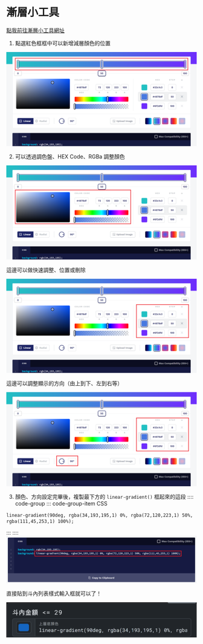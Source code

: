 # 漸層小工具

[點我前往漸層小工具網址](https://cssgradient.io/)

1. 點選紅色框框中可以新增減層顏色的位置

![Image](/images/tool/gradient.png)

2. 可以透過調色盤、HEX Code、RGBa 調整顏色

![Image](/images/tool/gradient-2.png)

這邊可以做快速調整、位置或刪除

![Image](/images/tool/gradient-3.png)

這邊可以調整顯示的方向（由上到下、左到右等）

![Image](/images/tool/gradient-4.png)

3. 顏色、方向設定完畢後，複製最下方的 `linear-gradient()` 框起來的這段
:::: code-group
::: code-group-item CSS
```css:no-line-numbers
linear-gradient(90deg, rgba(34,193,195,1) 0%, rgba(72,120,223,1) 50%, rgba(111,45,253,1) 100%);
```
:::
::::
![Image](/images/tool/gradient-5.png)

直接貼到斗內列表樣式輸入框就可以了！

![Image](/images/tool/gradient-6.png)

